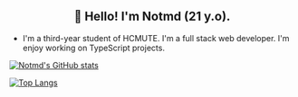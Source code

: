 <h2 align="center">👋 Hello! I'm Notmd (21 y.o).</h2>

- I'm a third-year student of HCMUTE. I'm a full stack web developer. I'm enjoy working on TypeScript projects.

[![Notmd's GitHub stats](https://github-readme-stats.vercel.app/api?username=notmd&count_private=true&theme=radical&show_icons=true)](https://github.com/notmd/notmd)

[![Top Langs](https://github-readme-stats.vercel.app/api/top-langs/?username=notmd)](https://github.com/notmd/notmd)
